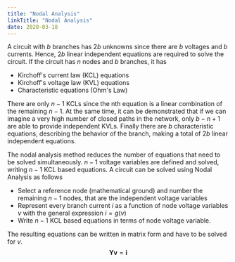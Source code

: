 ```yaml
---
title: "Nodal Analysis"
linkTitle: "Nodal Analysis"
date: 2020-03-18
---
```


<script src="https://polyfill.io/v3/polyfill.min.js?features=es6"></script>
<script id="MathJax-script" async src="https://cdn.jsdelivr.net/npm/mathjax@3/es5/tex-mml-chtml.js"></script>

A circuit with $b$ branches has $2b$ unknowns since there are $b$ voltages and $b$ currents.
Hence, $2b$ linear independent equations are required to solve the circuit.
If the circuit has $n$ nodes and $b$ branches, it has

* Kirchoff's current law (KCL) equations
* Kirchoff's voltage law (KVL) equations
* Characteristic equations (Ohm's Law)

There are only $n-1$ KCLs since the nth equation is a linear combination of the remaining $n-1$.
At the same time, it can be demonstrated that if we can imagine a very high number of closed paths in the network, only $b-n+1$ are able to provide independent KVLs.
Finally there are $b$ characteristic equations, describing the behavior of the branch, making a total of $2b$ linear independent equations.

The nodal analysis method reduces the number of equations that need to be solved simultaneously.
$n-1$ voltage variables are defined and solved, writing $n-1$ KCL based equations.
A circuit can be solved using Nodal Analysis as follows

* Select a reference node (mathematical ground) and number the remaining $n-1$ nodes, that are the independent voltage variables
* Represent every branch current $i$ as a function of node voltage variables $v$ with the general expression $i = g(v)$
* Write $n-1$ KCL based equations in terms of node voltage variable.

The resulting equations can be written in matrix form and have to be solved for $v$.
$$\boldsymbol{Y} \boldsymbol{v} = \boldsymbol{i}$$
